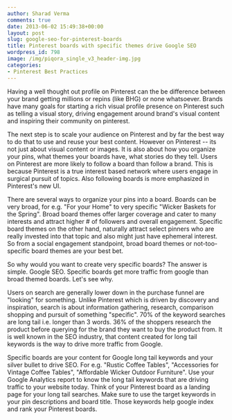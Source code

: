 ```yaml
---
author: Sharad Verma
comments: true
date: 2013-06-02 15:49:38+00:00
layout: post
slug: google-seo-for-pinterest-boards
title: Pinterest boards with specific themes drive Google SEO
wordpress_id: 798
image: /img/piqora_single_v3_header-img.jpg
categories:
- Pinterest Best Practices
---
```


Having a well thought out profile on Pinterest can the be difference between your brand getting millions or repins (like BHG) or none whatsoever. Brands have many goals for starting a rich visual profile presence on Pinterest such as telling a visual story, driving engagement around brand's visual content and inspiring their community on pinterest.

The next step is to scale your audience on Pinterest and by far the best way to do that to use and reuse your best content. However on Pinterest -- its not just about visual content or images. It is also about how you organize your pins, what themes your boards have, what stories do they tell. Users on Pinterest are more likely to follow a board than follow a brand. This is because Pinterest is a true interest based network where users engage in surgical pursuit of topics. Also following boards is more emphasized in Pinterest's new UI.

There are several ways to organize your pins into a board. Boards can be very broad, for e.g. "For your Home" to very specific "Wicker Baskets for the Spring". Broad board themes offer larger coverage and cater to many interests and attract higher # of followers and overall engagement. Specific board themes on the other hand, naturally attract select pinners who are really invested into that topic and also might just have ephemeral interest. So from a social engagement standpoint, broad board themes or not-too-specific board themes are your best bet.

So why would you want to create very specific boards? The answer is simple. Google SEO. Specific boards get more traffic from google than broad themed boards. Let's see why.

Users on search are generally lower down in the purchase funnel are "looking" for something. Unlike Pinterest which is driven by discovery and inspiration, search is about information gathering, research, comparison shopping and pursuit of something "specific". 70% of the keyword searches are long tail i.e. longer than 3 words. 36% of the shoppers research the product before querying for the brand they want to buy the product from. It is well known in the SEO industry, that content created for long tail keywords is the way to drive more traffic from Google.

Specific boards are your content for Google long tail keywords and your silver bullet to drive SEO. For e.g. "Rustic Coffee Tables", "Accessories for Vintage Coffee Tables", "Affordable Wicker Outdoor Furniture". Use your Google Analytics report to know the long tail keywords that are driving traffic to your website today. Think of your Pinterest board as a landing page for your long tail searches. Make sure to use the target keywords in your pin descriptions and board title. Those keywords help google index and rank your Pinterest boards.
